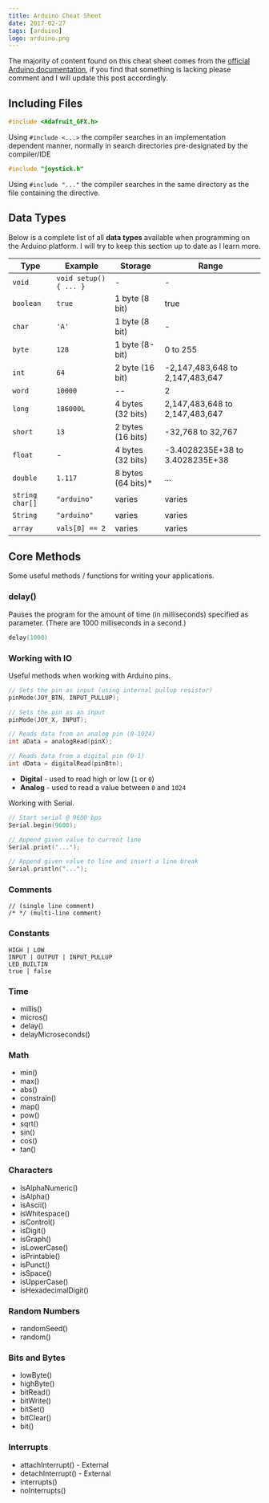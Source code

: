 ```yaml
---
title: Arduino Cheat Sheet
date: 2017-02-27
tags: [arduino]
logo: arduino.png
---
```

The majority of content found on this cheat sheet comes from the [official Arduino documentation](https://www.arduino.cc/), if you find that something is lacking please comment and I will update this post accordingly.

## Including Files
```cpp
#include <Adafruit_GFX.h>
```

Using `#include <...>` the compiler searches in an implementation dependent manner, normally in search directories pre-designated by the compiler/IDE

```cpp
#include "joystick.h"
```

Using `#include "..."` the compiler searches in the same directory as the file containing the directive.

## Data Types
Below is a complete list of all **data types** available when programming on the Arduino platform. I will try to keep this section up to date as I learn more.

| Type | Example | Storage | Range |
| --- | --- | --- | --- |
| `void` | `void setup() { ... }` | - | - |
| `boolean` | `true` | 1 byte (8 bit) | true | false |
| `char` | `'A'` | 1 byte (8 bit) | - |
| `byte` | `128` | 1 byte (8-bit) | 0 to 255 |
| `int` | `64` | 2 byte (16 bit) | -2,147,483,648 to 2,147,483,647 |
| `word` | `10000` | -- | 2|4 byte (16|32-bit) |
| `long` | `186000L` | 4 bytes (32 bits) | 2,147,483,648 to 2,147,483,647 |
| `short` | `13` | 2 bytes (16 bits) | -32,768 to 32,767 |
| `float` | - | 4 bytes (32 bits) | -3.4028235E+38 to 3.4028235E+38 |
| `double` | `1.117` | 8 bytes (64 bits)* | ... |
| `string char[]` | `"arduino"` | varies | varies |
| `String` | `"arduino"` | varies | varies |
| `array` | `vals[0] == 2` | varies | varies |

## Core Methods
Some useful methods / functions for writing your applications.

### delay()
Pauses the program for the amount of time (in milliseconds) specified as parameter. (There are 1000 milliseconds in a second.)

```cpp
delay(1000)
```

### Working with IO
Useful methods when working with Arduino pins.

```cpp
// Sets the pin as input (using internal pullup resistor)
pinMode(JOY_BTN, INPUT_PULLUP);

// Sets the pin as an input
pinMode(JOY_X, INPUT);

// Reads data from an analog pin (0-1024)
int aData = analogRead(pinX);

// Reads data from a digital pin (0-1)
int dData = digitalRead(pinBtn);
```

- **Digital** - used to read high or low (`1` or `0`)
- **Analog** - used to read a value between `0` and `1024`

Working with Serial.

```cpp
// Start serial @ 9600 bps
Serial.begin(9600);

// Append given value to current line
Serial.print("...");

// Append given value to line and insert a line break
Serial.println("...");
```

### Comments
```
// (single line comment)
/* */ (multi-line comment)
```

### Constants
```
HIGH | LOW
INPUT | OUTPUT | INPUT_PULLUP
LED_BUILTIN
true | false
```

### Time
- millis()
- micros()
- delay()
- delayMicroseconds()

### Math
- min()
- max()
- abs()
- constrain()
- map()
- pow()
- sqrt()
- sin()
- cos()
- tan()

### Characters
- isAlphaNumeric()
- isAlpha()
- isAscii()
- isWhitespace()
- isControl()
- isDigit()
- isGraph()
- isLowerCase()
- isPrintable()
- isPunct()
- isSpace()
- isUpperCase()
- isHexadecimalDigit()

### Random Numbers
- randomSeed()
- random()

### Bits and Bytes
- lowByte()
- highByte()
- bitRead()
- bitWrite()
- bitSet()
- bitClear()
- bit()

### Interrupts
- attachInterrupt() - External
- detachInterrupt() - External
- interrupts()
- noInterrupts()
